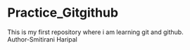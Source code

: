 # Practice_Gitgithub
This is my first repository where i am learning git and github.
</br>
Author-Smitirani Haripal
